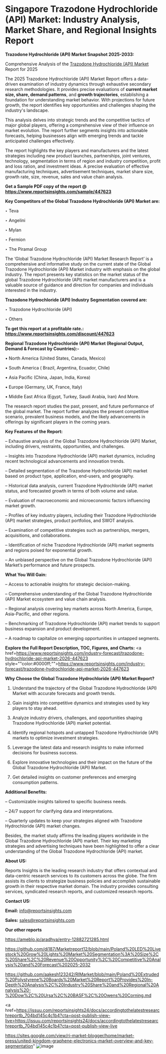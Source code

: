 # Singapore Trazodone Hydrochloride (API) Market: Industry Analysis, Market Share, and Regional Insights Report

<strong>Trazodone Hydrochloride (API) Market Snapshot 2025-2033:</strong>

Comprehensive Analysis of the <a href=https://www.reportsinsights.com/sample/447623>Trazodone Hydrochloride (API) Market</a> Report for 2025

The 2025 Trazodone Hydrochloride (API) Market Report offers a data-driven examination of industry dynamics through exhaustive secondary research methodologies. It provides precise evaluations of <strong>current market size, share, demand patterns</strong>, and <strong>growth trajectories</strong>, establishing a foundation for understanding market behavior. With projections for future growth, the report identifies key opportunities and challenges shaping the industry's landscape.

This analysis delves into strategic trends and the competitive tactics of major global players, offering a comprehensive view of their influence on market evolution. The report further segments insights into actionable forecasts, helping businesses align with emerging trends and tackle anticipated challenges effectively.

The report highlights the key players and manufacturers and the latest strategies including new product launches, partnerships, joint ventures, technology, segmentation in terms of region and industry competition, profit and loss ration, and investment ideas. A precise evaluation of effective manufacturing techniques, advertisement techniques, market share size, growth rate, size, revenue, sales and value chain analysis.

<strong>Get a Sample PDF copy of the report @ <a href=https://www.reportsinsights.com/sample/447623 style=color:#0000ff;>https://www.reportsinsights.com/sample/447623</a></strong>

<strong>Key Competitors of the Global Trazodone Hydrochloride (API) Market are:</strong>

‣ Teva

‣ Angelini

‣ Mylan

‣ Fermion

‣ The Piramal Group

The ‘Global Trazodone Hydrochloride (API) Market Research Report’ is a comprehensive and informative study on the current state of the Global Trazodone Hydrochloride (API) Market industry with emphasis on the global industry. The report presents key statistics on the market status of the global Trazodone Hydrochloride (API) market manufacturers and is a valuable source of guidance and direction for companies and individuals interested in the industry.

<strong>Trazodone Hydrochloride (API) Industry Segmentation covered are:</strong>

‣ Trazodone Hydrochloride (API)

‣ Others

<strong>To get this report at a profitable rate.: <a href=https://www.reportsinsights.com/discount/447623 style=color:#0000ff;>https://www.reportsinsights.com/discount/447623</a></strong>

<strong>Regional Trazodone Hydrochloride (API) Market (Regional Output, Demand &amp; Forecast by Countries):-</strong>

• North America (United States, Canada, Mexico)

• South America ( Brazil, Argentina, Ecuador, Chile)

• Asia Pacific (China, Japan, India, Korea)

• Europe (Germany, UK, France, Italy)

• Middle East Africa (Egypt, Turkey, Saudi Arabia, Iran) And More.

The research report studies the past, present, and future performance of the global market. The report further analyzes the present competitive scenario, prevalent business models, and the likely advancements in offerings by significant players in the coming years.

<strong>Key Features of the Report:</strong>

– Exhaustive analysis of the Global Trazodone Hydrochloride (API) Market, including drivers, restraints, opportunities, and challenges.

– Insights into Trazodone Hydrochloride (API) market dynamics, including recent technological advancements and innovation trends.

– Detailed segmentation of the Trazodone Hydrochloride (API) market based on product type, application, end-users, and geography.

– Historical data analysis, current Trazodone Hydrochloride (API) market status, and forecasted growth in terms of both volume and value.

– Evaluation of macroeconomic and microeconomic factors influencing market growth.

– Profiles of key industry players, including their Trazodone Hydrochloride (API) market strategies, product portfolios, and SWOT analysis.

– Examination of competitive strategies such as partnerships, mergers, acquisitions, and collaborations.

– Identification of niche Trazodone Hydrochloride (API) market segments and regions poised for exponential growth.

– An unbiased perspective on the Global Trazodone Hydrochloride (API) Market’s performance and future prospects.

<strong>What You Will Gain:</strong>

– Access to actionable insights for strategic decision-making.

– Comprehensive understanding of the Global Trazodone Hydrochloride (API) Market ecosystem and value chain analysis.

– Regional analysis covering key markets across North America, Europe, Asia-Pacific, and other regions.

– Benchmarking of Trazodone Hydrochloride (API) market trends to support business expansion and product development.

– A roadmap to capitalize on emerging opportunities in untapped segments.

<strong>Explore the Full Report Description, TOC, Figures, and Charts:</strong>
<a href=https://www.reportsinsights.com/industry-forecast/trazodone-hydrochloride-api-market-2026-447623 style=""color:#0000ff;"">https://www.reportsinsights.com/industry-forecast/trazodone-hydrochloride-api-market-2026-447623</a>

<strong>Why Choose the Global Trazodone Hydrochloride (API) Market Report?</strong>

1. Understand the trajectory of the Global Trazodone Hydrochloride (API) Market with accurate forecasts and growth trends.

2. Gain insights into competitive dynamics and strategies used by key players to stay ahead.

3. Analyze industry drivers, challenges, and opportunities shaping Trazodone Hydrochloride (API) market potential.

4. Identify regional hotspots and untapped Trazodone Hydrochloride (API) markets to optimize investment strategies.

5. Leverage the latest data and research insights to make informed decisions for business success.

6. Explore innovative technologies and their impact on the future of the Global Trazodone Hydrochloride (API) Market.

7. Get detailed insights on customer preferences and emerging consumption patterns.

<strong>Additional Benefits:</strong>

– Customizable insights tailored to specific business needs.

– 24/7 support for clarifying data and interpretations.

– Quarterly updates to keep your strategies aligned with Trazodone Hydrochloride (API) market changes.

Besides, the market study affirms the leading players worldwide in the Global Trazodone Hydrochloride (API) market. Their key marketing strategies and advertising techniques have been highlighted to offer a clear understanding of the Global Trazodone Hydrochloride (API) market.

<strong><strong>About US</strong>:</strong>

Reports Insights is the leading research industry that offers contextual and data-centric research services to its customers across the globe. The firm assists its clients to strategize business policies and accomplish sustainable growth in their respective market domain. The industry provides consulting services, syndicated research reports, and customized research reports.

<strong>Contact US:</strong>

<p class=><b>Email:</b> <a href=mailto:info@reportsinsights.com>info@reportsinsights.com</a></p>
<p class=><b>Sales:</b> <a href=mailto:sales@reportsinsights.com>sales@reportsinsights.com</a></p>

<strong>Our other reports</strong>

<a href=https://ameblo.jp/aradhya/entry-12882721285.html>https://ameblo.jp/aradhya/entry-12882721285.html</a>

<a href=https://github.com/di187/Marketreport12/blob/main/Poland%20LED%20Livestock%20Grow%20Lights%20Market%20Segmentation%3A%20Size%2C%20Share%2C%20Revenue%20Opportunity%2C%20Competitive%20Analysis%20and%20Forecast%202025-2032>https://github.com/di187/Marketreport12/blob/main/Poland%20LED%20Livestock%20Grow%20Lights%20Market%20Segmentation%3A%20Size%2C%20Share%2C%20Revenue%20Opportunity%2C%20Competitive%20Analysis%20and%20Forecast%202025-2032</a>

<a href=https://github.com/aakesh123242/RIMarket/blob/main/Poland%20Extruded%20Polystyrene%20Boards%20Market%20Report%20Provides%20In-Depth%20Analysis%2C%20Industry%20Share%20and%20Regional%20Analysis%20-%20Dow%2C%20Ursa%2C%20BASF%2C%20Owens%20Corning.md>https://github.com/aakesh123242/RIMarket/blob/main/Poland%20Extruded%20Polystyrene%20Boards%20Market%20Report%20Provides%20In-Depth%20Analysis%2C%20Industry%20Share%20and%20Regional%20Analysis%20-%20Dow%2C%20Ursa%2C%20BASF%2C%20Owens%20Corning.md</a>

<a href=https://issuu.com/reportsinsights24/docs/accordingtothelatestresearchreportb_704bd145c4c1b4?cta=post-publish-view-live>https://issuu.com/reportsinsights24/docs/accordingtothelatestresearchreportb_704bd145c4c1b4?cta=post-publish-view-live</a>

<a href=https://sites.google.com/view/ri-market-blogger/home/market-press/united-kingdom-graphene-electronics-market-overview-and-key-segmentation>https://sites.google.com/view/ri-market-blogger/home/market-press/united-kingdom-graphene-electronics-market-overview-and-key-segmentation</a>"
![image](https://github.com/user-attachments/assets/3e9a6977-cb46-4724-9390-eba454aa7abd)
